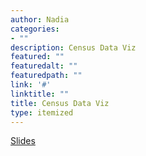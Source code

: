 ```yaml
---
author: Nadia
categories:
- ""
description: Census Data Viz
featured: ""
featuredalt: ""
featuredpath: ""
link: '#'
linktitle: ""
title: Census Data Viz
type: itemized
---
```


[Slides](https://nadiantony.netlify.com/slides/presentation.html)
